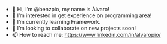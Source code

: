 - 👋 Hi, I’m @benzpio, my name is Álvaro!
- 👀 I’m interested in get experience on programming area!
- 🌱 I’m currently learning Framework.
- 💞️ I’m looking to collaborate on new projects soon!
- 📫 How to reach me: https://www.linkedin.com/in/alvaropio/

<!---
benzpio/benzpio is a ✨ special ✨ repository because its `README.md` (this file) appears on your GitHub profile.
You can click the Preview link to take a look at your changes.
--->
